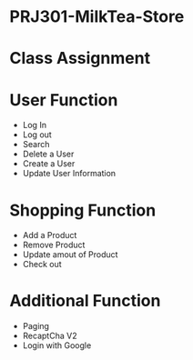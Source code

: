 # PRJ301-MilkTea-Store
# Class Assignment 
  
# User Function 
   + Log In
   + Log out
   + Search
   + Delete a User
   + Create a User
   + Update User Information
# Shopping Function
   + Add a Product
   + Remove Product
   + Update amout of Product
   + Check out
# Additional Function
   + Paging
   + RecaptCha V2
   + Login with Google
     
